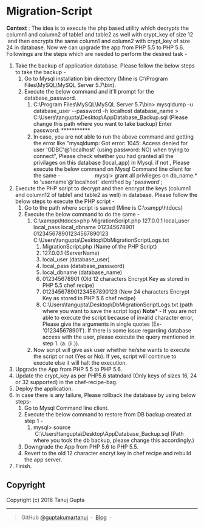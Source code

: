 # Migration-Script
<div id="main-content" class="wiki-content">

<strong>Context</strong> : The idea is to execute the php based utility which decrypts the column1 and column2 of table1 and table2 as well with crypt_key of size 12  and then encrypts the same column1 and column2 with crypt_key of size 24 in database. Now we can upgrade the app from PHP 5.5 to PHP 5.6. Followings are the steps which are needed to perform the desired task -
<ol>
	<li>Take the backup of application database. Please follow the below steps to take the backup -
<ol>
	<li>Go to Mysql installation bin directory (Mine is C:\Program Files\MySQL\MySQL Server 5.7\bin).</li>
	<li>Execute the below command and it'll prompt for the database_password.
<ol>
	<li>C:\Program Files\MySQL\MySQL Server 5.7\bin> mysqldump -u database_user --password -h localhost database_name > C:\Users\tangupta\Desktop\AppDatabase_Backup.sql (Please change this path where you want to take backup)
Enter password: ***********</li>
	<li>In case, you are not able to run the above command and getting the error like "mysqldump: Got error: 1045: Access denied for user 'ODBC'@'localhost' (using password: NO) when trying to connect", Please check whether you had granted all the privilages on this database (local_app) in Mysql. if not , Please execute the below command on Mysql Command line client for the same -                       mysql> grant all privileges on db_name.* to 'username'@'localhost' identified by 'password';</li>
</ol>
</li>
</ol>
</li>
	<li>Execute the PHP script to decrypt and then encrypt the keys (column1 and column12 of table1 and table2 as well) in database. Please follow the below steps to execute the PHP script -
<ol>
	<li>Go to the path where script is saved (Mine is C:\xampp\htdocs)</li>
	<li>Execute the below command to do the same -
<ol>
	<li>C:\xampp\htdocs>php MigrationScript.php 127.0.0.1 local_user local_pass local_dbname 012345678901 012345678901234567890123 C:\Users\tangupta\Desktop\DbMigrationScriptLogs.txt
<ol>
	<li>MigrationScript.php (Name of the PHP Script)</li>
	<li>127.0.0.1 (ServerName)</li>
	<li>local_user (database_user)</li>
	<li>local_pass (database_password)</li>
	<li>local_dbname (database_name)</li>
	<li>012345678901 (Old 12 characters Encrypt Key as stored in PHP 5.5 chef recipe)</li>
	<li>012345678901234567890123 (New 24 characters Encrypt Key as stored in PHP 5.6 chef recipe)</li>
	<li>C:\Users\tangupta\Desktop\DbMigrationScriptLogs.txt (path where you want to save the script logs)
<strong>Note</strong>* - If you are not able to execute the script because of invalid character error, Please give the arguments in single quotes (Ex- '012345678901'). If there is some issue regarding database access with the user, please execute the query mentioned in step 1. (a. (ii.)).</li>
</ol>
</li>
	<li>Now script will give ask user whether he/she wants to execute the script or not (Yes or No). If yes, script will continue to execute else it will halt the execution.</li>
</ol>
</li>
</ol>
</li>
	<li>Upgrade the 
	App from PHP 5.5 to PHP 5.6.</li>
	<li>Update the crypt_key as per PHP5.6 statndard (Only keys of sizes 16, 24 or 32 supported) in the chef-recipe-bag.</li>
	<li>Deploy the application.</li>
	<li>In case there is any failure, Please rollback the database by using below steps-
<ol>
	<li>Go to Mysql Command line client.</li>
	<li>Execute the below command to restore from DB backup created at step 1 -
<ol>
	<li>mysql> source  C:\Users\tangupta\Desktop\AppDatabase_Backup.sql (Path where you took the db backup, please change this accordingly.)</li>
</ol>
</li>
	<li>Downgrade the App from PHP 5.6 to PHP 5.5.</li>
	<li>Revert to the old 12 character encryt key in chef recipe and rebuild the app server.</li>
</ol>
</li>
	<li>Finish.</li>
</ol>
</div>
<div id="likes-and-labels-container"></div>


## Copyright 

Copyright (c) 2018 Tanuj Gupta

---

> GitHub [@guptakumartanuj](https://github.com/guptakumartanuj) &nbsp;&middot;&nbsp;
> [Blog](https://guptakumartanuj.wordpress.com/) &nbsp;&middot;&nbsp;
